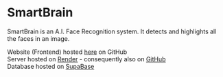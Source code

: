 ﻿# SmartBrain

SmartBrain is an A.I. Face Recognition system. It detects and highlights all the faces in an image.

Website (Frontend) hosted [here](https://github.com/originaluncompiled/smartbrain) on GitHub<br>
Server hosted on [Render](https://render.com/) - consequently also on [GitHub](https://github.com/originaluncompiled/smartbrainapi)<br>
Database hosted on [SupaBase](https://supabase.com/)<br>
